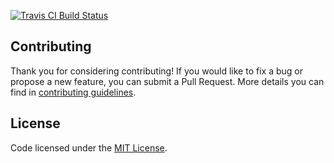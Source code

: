 <a href="https://travis-ci.org/deplink/repository"><img src="https://travis-ci.org/deplink/repository.svg?branch=master" alt="Travis CI Build Status"></a>

Contributing
------------

Thank you for considering contributing! If you would like to fix a bug or propose a new feature, you can submit a Pull Request. More details you can find in [contributing guidelines](contributing.md).

License
-------

Code licensed under the [MIT License](https://opensource.org/licenses/MIT).
